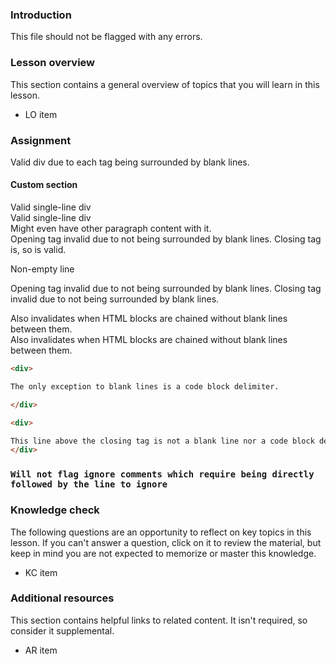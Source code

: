 ### Introduction

This file should not be flagged with any errors.

### Lesson overview

This section contains a general overview of topics that you will learn in this lesson.

- LO item

### Assignment

<div class="lesson-content__panel" markdown="1">

Valid div due to each tag being surrounded by blank lines.

</div>

#### Custom section

<div>Valid single-line div</div>

<div>Valid single-line div</div>Might even have other <span>paragraph</span> content with it.

<div class="lesson-content__panel" markdown="1">
Opening tag invalid due to not being surrounded by blank lines.
Closing tag is, so is valid.

</div>

Non-empty line
<div class="lesson-content__panel" markdown="1">

Opening tag invalid due to not being surrounded by blank lines.
Closing tag invalid due to not being surrounded by blank lines.
</div>

<div>
Also invalidates when HTML blocks are chained without blank lines between them.
</div>
<div>
Also invalidates when HTML blocks are chained without blank lines between them.
</div>

```md
<div>

The only exception to blank lines is a code block delimiter.

</div>
```

```md
<div>

This line above the closing tag is not a blank line nor a code block delimiter, so this errors.
</div>
```

<!-- markdownlint-disable-next-line -->
### `Will not flag ignore comments which require being directly followed by the line to ignore`

### Knowledge check

The following questions are an opportunity to reflect on key topics in this lesson. If you can't answer a question, click on it to review the material, but keep in mind you are not expected to memorize or master this knowledge.

- KC item

### Additional resources

This section contains helpful links to related content. It isn't required, so consider it supplemental.

- AR item
